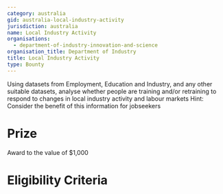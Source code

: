 ```yaml
---
category: australia
gid: australia-local-industry-activity
jurisdiction: australia
name: Local Industry Activity
organisations:
  - department-of-industry-innovation-and-science
organisation_title: Department of Industry
title: Local Industry Activity
type: Bounty
---
```


Using datasets from Employment, Education and Industry, and any other suitable datasets, analyse whether people are training and/or retraining to respond to changes in local industry activity and labour markets
Hint: Consider the benefit of this information for jobseekers

# Prize
Award to the value of $1,000

# Eligibility Criteria
